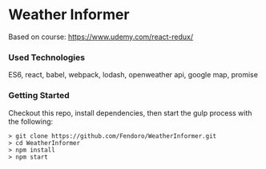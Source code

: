 # Weather Informer

Based on course: https://www.udemy.com/react-redux/

### Used Technologies

ES6, react, babel, webpack, lodash, openweather api, google map, promise

### Getting Started
Checkout this repo, install dependencies, then start the gulp process with the following:

```
> git clone https://github.com/Fendoro/WeatherInformer.git
> cd WeatherInformer
> npm install
> npm start
```
